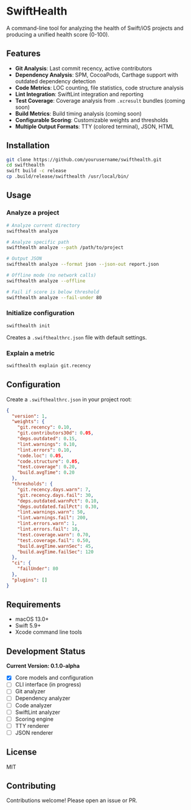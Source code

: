 # SwiftHealth

A command-line tool for analyzing the health of Swift/iOS projects and producing a unified health score (0-100).

## Features

- **Git Analysis**: Last commit recency, active contributors
- **Dependency Analysis**: SPM, CocoaPods, Carthage support with outdated dependency detection
- **Code Metrics**: LOC counting, file statistics, code structure analysis
- **Lint Integration**: SwiftLint integration and reporting
- **Test Coverage**: Coverage analysis from `.xcresult` bundles (coming soon)
- **Build Metrics**: Build timing analysis (coming soon)
- **Configurable Scoring**: Customizable weights and thresholds
- **Multiple Output Formats**: TTY (colored terminal), JSON, HTML

## Installation

```bash
git clone https://github.com/yourusername/swifthealth.git
cd swifthealth
swift build -c release
cp .build/release/swifthealth /usr/local/bin/
```

## Usage

### Analyze a project

```bash
# Analyze current directory
swifthealth analyze

# Analyze specific path
swifthealth analyze --path /path/to/project

# Output JSON
swifthealth analyze --format json --json-out report.json

# Offline mode (no network calls)
swifthealth analyze --offline

# Fail if score is below threshold
swifthealth analyze --fail-under 80
```

### Initialize configuration

```bash
swifthealth init
```

Creates a `.swifthealthrc.json` file with default settings.

### Explain a metric

```bash
swifthealth explain git.recency
```

## Configuration

Create a `.swifthealthrc.json` in your project root:

```json
{
  "version": 1,
  "weights": {
    "git.recency": 0.10,
    "git.contributors30d": 0.05,
    "deps.outdated": 0.15,
    "lint.warnings": 0.10,
    "lint.errors": 0.10,
    "code.loc": 0.05,
    "code.structure": 0.05,
    "test.coverage": 0.20,
    "build.avgTime": 0.20
  },
  "thresholds": {
    "git.recency.days.warn": 7,
    "git.recency.days.fail": 30,
    "deps.outdated.warnPct": 0.10,
    "deps.outdated.failPct": 0.30,
    "lint.warnings.warn": 50,
    "lint.warnings.fail": 200,
    "lint.errors.warn": 1,
    "lint.errors.fail": 10,
    "test.coverage.warn": 0.70,
    "test.coverage.fail": 0.50,
    "build.avgTime.warnSec": 45,
    "build.avgTime.failSec": 120
  },
  "ci": {
    "failUnder": 80
  },
  "plugins": []
}
```

## Requirements

- macOS 13.0+
- Swift 5.9+
- Xcode command line tools

## Development Status

**Current Version: 0.1.0-alpha**

- [x] Core models and configuration
- [ ] CLI interface (in progress)
- [ ] Git analyzer
- [ ] Dependency analyzer
- [ ] Code analyzer
- [ ] SwiftLint analyzer
- [ ] Scoring engine
- [ ] TTY renderer
- [ ] JSON renderer

## License

MIT

## Contributing

Contributions welcome! Please open an issue or PR.
